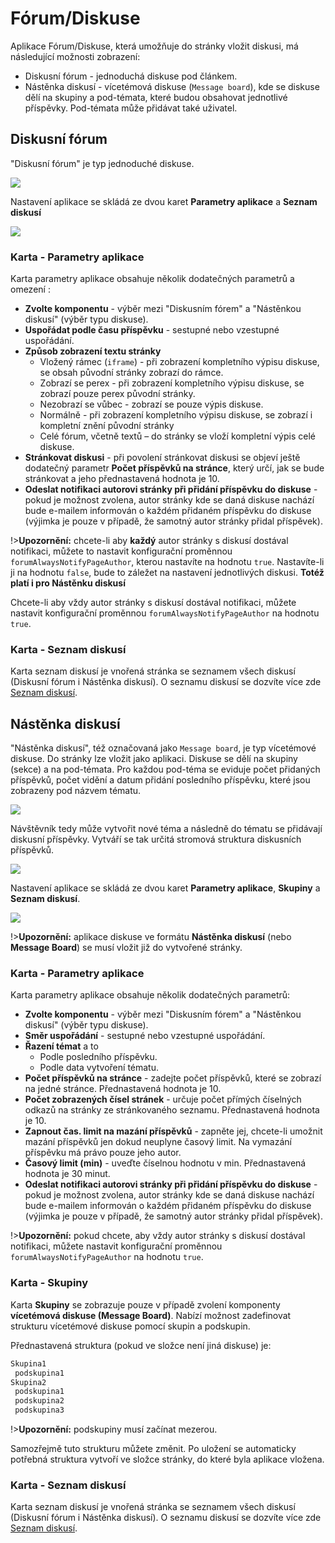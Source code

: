 # Fórum/Diskuse

Aplikace Fórum/Diskuse, která umožňuje do stránky vložit diskusi, má následující možnosti zobrazení:
- Diskusní fórum - jednoduchá diskuse pod článkem.
- Nástěnka diskusí - vícetémová diskuse (`Message board`), kde se diskuse dělí na skupiny a pod-témata, které budou obsahovat jednotlivé příspěvky. Pod-témata může přidávat také uživatel.

## Diskusní fórum

"Diskusní fórum" je typ jednoduché diskuse.

![](forum-list-forum.png)

Nastavení aplikace se skládá ze dvou karet **Parametry aplikace** a **Seznam diskusí**

![](clasic-forum.png)

### Karta - Parametry aplikace

Karta parametry aplikace obsahuje několik dodatečných parametrů a omezení :
- **Zvolte komponentu** - výběr mezi "Diskusním fórem" a "Nástěnkou diskusí" (výběr typu diskuse).
- **Uspořádat podle času příspěvku** - sestupné nebo vzestupné uspořádání.
- **Způsob zobrazení textu stránky**
  - Vložený rámec (`iframe`) - při zobrazení kompletního výpisu diskuse, se obsah původní stránky zobrazí do rámce.
  - Zobrazí se perex - při zobrazení kompletního výpisu diskuse, se zobrazí pouze perex původní stránky.
  - Nezobrazí se vůbec - zobrazí se pouze výpis diskuse.
  - Normálně - při zobrazení kompletního výpisu diskuse, se zobrazí i kompletní znění původní stránky
  - Celé fórum, včetně textů – do stránky se vloží kompletní výpis celé diskuse.
- **Stránkovat diskusi** - při povolení stránkovat diskusi se objeví ještě dodatečný parametr **Počet příspěvků na stránce**, který určí, jak se bude stránkovat a jeho přednastavená hodnota je 10.
- **Odeslat notifikaci autorovi stránky při přidání příspěvku do diskuse** - pokud je možnost zvolena, autor stránky kde se daná diskuse nachází bude e-mailem informován o každém přidaném příspěvku do diskuse (výjimka je pouze v případě, že samotný autor stránky přidal příspěvek).

!>**Upozornění:** chcete-li aby **každý** autor stránky s diskusí dostával notifikaci, můžete to nastavit konfigurační proměnnou `forumAlwaysNotifyPageAuthor`, kterou nastavíte na hodnotu `true`. Nastavíte-li ji na hodnotu `false`, bude to záležet na nastavení jednotlivých diskusi. **Totéž platí i pro Nástěnku diskusí**

Chcete-li aby vždy autor stránky s diskusí dostával notifikaci, můžete nastavit konfigurační proměnnou `forumAlwaysNotifyPageAuthor` na hodnotu `true`.

### Karta - Seznam diskusí

Karta seznam diskusí je vnořená stránka se seznamem všech diskusí (Diskusní fórum i Nástěnka diskusí). O seznamu diskusí se dozvíte více zde [Seznam diskusí](forum-list.md).

## Nástěnka diskusí

"Nástěnka diskusí", též označovaná jako `Message board`, je typ vícetémové diskuse. Do stránky lze vložit jako aplikaci. Diskuse se dělí na skupiny (sekce) a na pod-témata. Pro každou pod-téma se eviduje počet přidaných příspěvků, počet vidění a datum přidání posledního příspěvku, které jsou zobrazeny pod názvem tématu.

![](forum-list-main.png)

Návštěvník tedy může vytvořit nové téma a následně do tématu se přidávají diskusní příspěvky. Vytváří se tak určitá stromová struktura diskusních příspěvků.

![](forum-list-board.png)

Nastavení aplikace se skládá ze dvou karet **Parametry aplikace**, **Skupiny** a **Seznam diskusí**.

![](message-board.png)

!>**Upozornění:** aplikace diskuse ve formátu **Nástěnka diskusí** (nebo **Message Board**) se musí vložit již do vytvořené stránky.

### Karta - Parametry aplikace

Karta parametry aplikace obsahuje několik dodatečných parametrů:
- **Zvolte komponentu** - výběr mezi "Diskusním fórem" a "Nástěnkou diskusí" (výběr typu diskuse).
- **Směr uspořádání** - sestupné nebo vzestupné uspořádání.
- **Řazení témat** a to
  - Podle posledního příspěvku.
  - Podle data vytvoření tématu.
- **Počet příspěvků na stránce** - zadejte počet příspěvků, které se zobrazí na jedné stránce. Přednastavená hodnota je 10.
- **Počet zobrazených čísel stránek** - určuje počet přímých číselných odkazů na stránky ze stránkovaného seznamu. Přednastavená hodnota je 10.
- **Zapnout čas. limit na mazání příspěvků** - zapněte jej, chcete-li umožnit mazání příspěvků jen dokud neuplyne časový limit. Na vymazání příspěvku má právo pouze jeho autor.
- **Časový limit (min)** - uveďte číselnou hodnotu v min. Přednastavená hodnota je 30 minut.
- **Odeslat notifikaci autorovi stránky při přidání příspěvku do diskuse** - pokud je možnost zvolena, autor stránky kde se daná diskuse nachází bude e-mailem informován o každém přidaném příspěvku do diskuse (výjimka je pouze v případě, že samotný autor stránky přidal příspěvek).

!>**Upozornění:** pokud chcete, aby vždy autor stránky s diskusí dostával notifikaci, můžete nastavit konfigurační proměnnou `forumAlwaysNotifyPageAuthor` na hodnotu `true`.

### Karta - Skupiny

Karta **Skupiny** se zobrazuje pouze v případě zvolení komponenty **vícetémová diskuse (Message Board)**. Nabízí možnost zadefinovat strukturu vícetémové diskuse pomocí skupin a podskupin.

Přednastavená struktura (pokud ve složce není jiná diskuse) je:

```txt
Skupina1
 podskupina1
Skupina2
 podskupina1
 podskupina2
 podskupina3
```

!>**Upozornění:** podskupiny musí začínat mezerou.

Samozřejmě tuto strukturu můžete změnit. Po uložení se automaticky potřebná struktura vytvoří ve složce stránky, do které byla aplikace vložena.

### Karta - Seznam diskusí

Karta seznam diskusí je vnořená stránka se seznamem všech diskusí (Diskusní fórum i Nástěnka diskusí). O seznamu diskusí se dozvíte více zde [Seznam diskusí](forum-list.md).
